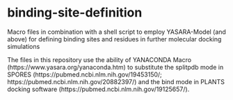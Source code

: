 # binding-site-definition
Macro files in combination with a shell script to employ YASARA-Model (and above)  for defining binding sites and residues in further molecular docking simulations

<p> The files in this repository use the ability of YANACONDA Macro (https://www.yasara.org/yanaconda.htm) to substitute the splitpdb mode in SPORES (https://pubmed.ncbi.nlm.nih.gov/19453150/; https://pubmed.ncbi.nlm.nih.gov/20882397/) and the bind mode in PLANTS docking software (https://pubmed.ncbi.nlm.nih.gov/19125657/). </p>
